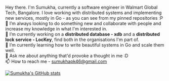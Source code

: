 Hey there.
I'm Sumukha, currently a software engineer in Walmart Global Tech, Bangalore. I love working with distributed systems and implementing new services, mostly in Go - as you can see from my pinned repositories :P  
👯 I’m always looking to do something new and collaborate with people and increase my knowledge in what I'm interested in.  
🔭 I’m currently working on a **distributed database - xdb** and a **distributed lock service - LocKey**, find both in the organisations I'm part of.  
🌱 I’m currently learning how to write beautiful systems in Go and scale them well.  
💬 Ask me about anything that'd provoke a thought in me :D  
📫 How to reach me - sumukhapk46@gmail.com

[![Sumukha's GitHub stats](https://github-readme-stats.vercel.app/api?username=SUMUKHA-PK)](https://github.com/SUMUKHA-PK)

<!--
**SUMUKHA-PK/SUMUKHA-PK** is a ✨ _special_ ✨ repository because its `README.md` (this file) appears on your GitHub profile.

Here are some ideas to get you started:

- 🔭 I’m currently working on ...
- 🌱 I’m currently learning ...
- 👯 I’m looking to collaborate on ...
- 🤔 I’m looking for help with ...
- 💬 Ask me about ...
- 📫 How to reach me: ...
- 😄 Pronouns: ...
- ⚡ Fun fact: ...
-->
